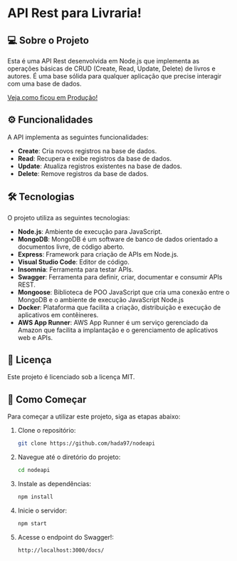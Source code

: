 # API Rest para Livraria!

## 💻 Sobre o Projeto

Esta é uma API Rest desenvolvida em Node.js que implementa as operações básicas de CRUD (Create, Read, Update, Delete) de livros e autores. É uma base sólida para qualquer aplicação que precise interagir com uma base de dados.

[Veja como ficou em Produção!](https://node-livraria-dhg4fyfgcbcncge3.canadacentral-01.azurewebsites.net/docs/#/default/get_autores)

## ⚙️ Funcionalidades

A API implementa as seguintes funcionalidades:
- **Create**: Cria novos registros na base de dados.
- **Read**: Recupera e exibe registros da base de dados.
- **Update**: Atualiza registros existentes na base de dados.
- **Delete**: Remove registros da base de dados.

## 🛠 Tecnologias

O projeto utiliza as seguintes tecnologias:
- **Node.js**: Ambiente de execução para JavaScript.
- **MongoDB**: MongoDB é um software de banco de dados orientado a documentos livre, de código aberto.
- **Express**: Framework para criação de APIs em Node.js.
- **Visual Studio Code**: Editor de código.
- **Insomnia**: Ferramenta para testar APIs.
- **Swagger**: Ferramenta para definir, criar, documentar e consumir APIs REST.
- **Mongoose**: Biblioteca de POO JavaScript que cria uma conexão entre o MongoDB e o ambiente de execução JavaScript Node.js
- **Docker**:  Plataforma que facilita a criação, distribuição e execução de aplicativos em contêineres.
- **AWS App Runner**: AWS App Runner é um serviço gerenciado da Amazon que facilita a implantação e o gerenciamento de aplicativos web e APIs.


## 📝 Licença

Este projeto é licenciado sob a licença MIT.

## 🚀 Como Começar

Para começar a utilizar este projeto, siga as etapas abaixo:

1. Clone o repositório:
    ```bash
    git clone https://github.com/hada97/nodeapi
    ```
2. Navegue até o diretório do projeto:
    ```bash
    cd nodeapi
    ```
3. Instale as dependências:
    ```bash
    npm install
    ```
4. Inicie o servidor:
    ```bash
    npm start
    ```

5. Acesse o endpoint do Swagger!:
    ```bash
    http://localhost:3000/docs/
    ```

